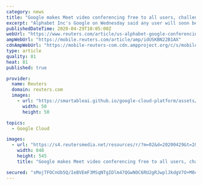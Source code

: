 ```yaml
---
category: news
title: "Google makes Meet video conferencing free to all users, challenging Zoom"
excerpt: "Alphabet Inc's Google on Wednesday said any user will soon be able to host free video conferences on Meet, turning its previously business-only tool into a bigger rival to Zoom and others battling for users during the coronavirus outbreak."
publishedDateTime: 2020-04-29T10:05:00Z
webUrl: "https://www.reuters.com/article/us-alphabet-google-conferencing-idUSKBN22B1AX"
ampWebUrl: "https://mobile.reuters.com/article/amp/idUSKBN22B1AX"
cdnAmpWebUrl: "https://mobile-reuters-com.cdn.ampproject.org/c/s/mobile.reuters.com/article/amp/idUSKBN22B1AX"
type: article
quality: 81
heat: 81
published: true

provider:
  name: Reuters
  domain: reuters.com
  images:
    - url: "https://smartableai.github.io/google-cloud-platform/assets/images/organizations/reuters.com-50x50.jpg"
      width: 50
      height: 50

topics:
  - Google Cloud

images:
  - url: "https://s4.reutersmedia.net/resources/r/?m=02&d=20200429&t=2&i=1516848289&w=&fh=545px&fw=&ll=&pl=&sq=&r=LYNXMPEG3S0NZ"
    width: 848
    height: 545
    title: "Google makes Meet video conferencing free to all users, challenging Zoom"

secured: "sMojTFOCnUb5Q/IeBVEmF3MSqNTgIDlm47QGwNOC6RU2gRJwplJkdgV7O+M0cnVyZ0B0XX4v/0qGrkthTVe9ux62b813HSprtvRkUD7QbAsmyQb/Ebjd7UI9DstAabl17MKtzi9YdUkyX4W+n29iPRuObwYd382nyO49b2eDU31inJeUiY0h2gdwyeXq24sGVPppXML6Yqq5Qan9z3Fr2SUjvC1n+w2L6EWU8bOnG7/5RBIF7urPehpS4UQQXan3loLhkvfQBSZOYL8pheENJr9qqNEUjdMd0KJDu/gCJU2IQakzgXERYbjtHXUPEObm;9+dDlke20MSE3/PLt2ASRA=="
---
```


